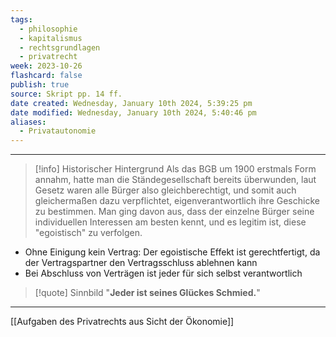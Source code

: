 ```yaml
---
tags:
  - philosophie
  - kapitalismus
  - rechtsgrundlagen
  - privatrecht
week: 2023-10-26
flashcard: false
publish: true
source: Skript pp. 14 ff.
date created: Wednesday, January 10th 2024, 5:39:25 pm
date modified: Wednesday, January 10th 2024, 5:40:46 pm
aliases:
  - Privatautonomie
---
```

***

> [!info] Historischer Hintergrund 
> Als das BGB um 1900 erstmals Form annahm, hatte man die Ständegesellschaft bereits überwunden, laut Gesetz waren alle Bürger also gleichberechtigt, und somit auch gleichermaßen dazu verpflichtet, eigenverantwortlich ihre Geschicke zu bestimmen. Man ging davon aus, dass der einzelne Bürger seine individuellen Interessen am besten kennt, und es legitim ist, diese "egoistisch" zu verfolgen.

- Ohne Einigung kein Vertrag: Der egoistische Effekt ist gerechtfertigt, da der Vertragspartner den Vertragsschluss ablehnen kann
- Bei Abschluss von Verträgen ist jeder für sich selbst verantwortlich

> [!quote] Sinnbild 
> "**Jeder ist seines Glückes Schmied.**"

***
[[Aufgaben des Privatrechts aus Sicht der Ökonomie]]